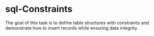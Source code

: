 # sql-Constraints
The goal of this task is to define table structures with constraints and demonstrate how to insert records while ensuring data integrity.
